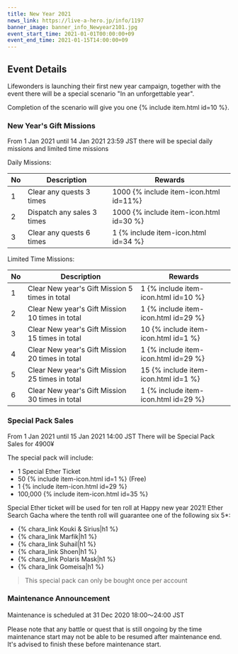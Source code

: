 ```yaml
---
title: New Year 2021
news_link: https://live-a-hero.jp/info/1197
banner_image: banner_info_Newyear2101.jpg
event_start_time: 2021-01-01T00:00:00+09
event_end_time: 2021-01-15T14:00:00+09
---
```


## Event Details

Lifewonders is launching their first new year campaign, together with the event
there will be a special scenario "In an unforgettable year". 

Completion of the scenario will give you one {% include item.html id=10 %}.

### New Year's Gift Missions

From 1 Jan 2021 until 14 Jan 2021 23:59 JST there will be special daily missions and limited time missions

Daily Missions:

| No  | Description      | Rewards      |
|----|-----------------------------------------------------------|----------------|
| 1  | Clear any quests 3 times | 1000 {% include item-icon.html id=11%}    |
| 2  | Dispatch any sales 3 times | 1000 {% include item-icon.html id=30 %}    |
| 3  | Clear any quests 6 times | 1 {% include item-icon.html id=34 %}    |

Limited Time Missions: 

| No  | Description      | Rewards      |
|----|-----------------------------------------------------------|----------------|
| 1  | Clear New year's Gift Mission 5 times in total | 1 {% include item-icon.html id=10 %}    |
| 2  | Clear New year's Gift Mission 10 times in total | 1 {% include item-icon.html id=29 %}    |
| 3  | Clear New year's Gift Mission 15 times in total | 10 {% include item-icon.html id=1 %}    |
| 4  | Clear New year's Gift Mission 20 times in total | 1 {% include item-icon.html id=29 %}    |
| 5  | Clear New year's Gift Mission 25 times in total| 15 {% include item-icon.html id=1 %}    |
| 6  | Clear New year's Gift Mission 30 times in total | 1 {% include item-icon.html id=29 %}    |

### Special Pack Sales 

From 1 Jan 2021 until 15 Jan 2021 14:00 JST There will be Special Pack Sales for 4900¥ 

The special pack will include:
- 1 Special Ether Ticket
- 50 {% include item-icon.html id=1 %}  (Free)
- 1 {% include item-icon.html id=29 %} 
- 100,000 {% include item-icon.html id=35 %} 

Special Ether ticket will be used for ten roll at Happy new year 2021! Ether Search Gacha where the tenth roll will guarantee one of the following six 5*:
- {% chara_link Kouki & Sirius|h1 %}
- {% chara_link Marfik|h1 %}
- {% chara_link Suhail|h1 %}
- {% chara_link Shoen|h1 %}
- {% chara_link Polaris Mask|h1 %}
- {% chara_link Gomeisa|h1 %}

> This special pack can only be bought once per account


### Maintenance Announcement

Maintenance is scheduled at
31 Dec 2020 18:00～24:00 JST

Please note that any battle or quest that is still ongoing by the time maintenance start may not be able to be resumed after maintenance end.
It's advised to finish these before maintenance start.
